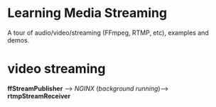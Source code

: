 # Learning Media Streaming

A tour of audio/video/streaming (FFmpeg, RTMP, etc), examples and demos.



# video streaming #

**ffStreamPublisher**  --> *NGINX* (*background running*)--> **rtmpStreamReceiver**

